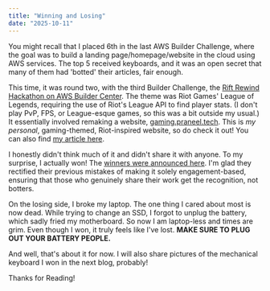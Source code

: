 ```yaml
---
title: "Winning and Losing"
date: "2025-10-11"
---
```


You might recall that I placed 6th in the last AWS Builder Challenge, where the goal was to build a landing page/homepage/website in the cloud using AWS services. The top 5 received keyboards, and it was an open secret that many of them had 'botted' their articles, fair enough.

This time, it was round two, with the third Builder Challenge, the [Rift Rewind Hackathon on AWS Builder Center](https://builder.aws.com/content/32Z4SrTB8V1g0mMUGmyMUWXVgsu/rift-rewind-hackathon-on-aws-builder-center). The theme was Riot Games' League of Legends, requiring the use of Riot's League API to find player stats. (I don't play PvP, FPS, or League-esque games, so this was a bit outside my usual.) It essentially involved remaking a website, [gaming.praneel.tech](https://gaming.praneel.tech/). This is *my personal*, gaming-themed, Riot-inspired website, so do check it out! You can also find [my article here](https://builder.aws.com/content/33dIbS80WEsaRfdAaPqqKmAlCeZ/rift-rewind-challenge-1-building-a-website).

I honestly didn't think much of it and didn't share it with anyone. To my surprise, I actually won! The [winners were announced here](https://builder.aws.com/content/33smDWCpijIlOU7qaW6IKYn6AYo/rift-rewind-challenge-1-winners-announced). I'm glad they rectified their previous mistakes of making it solely engagement-based, ensuring that those who genuinely share their work get the recognition, not botters.

On the losing side, I broke my laptop. The one thing I cared about most is now dead. While trying to change an SSD, I forgot to unplug the battery, which sadly fried my motherboard. So now I am laptop-less and times are grim. Even though I won, it truly feels like I've lost. **MAKE SURE TO PLUG OUT YOUR BATTERY PEOPLE.**

And well, that's about it for now. I will also share pictures of the mechanical keyboard I won in the next blog, probably!

Thanks for Reading!